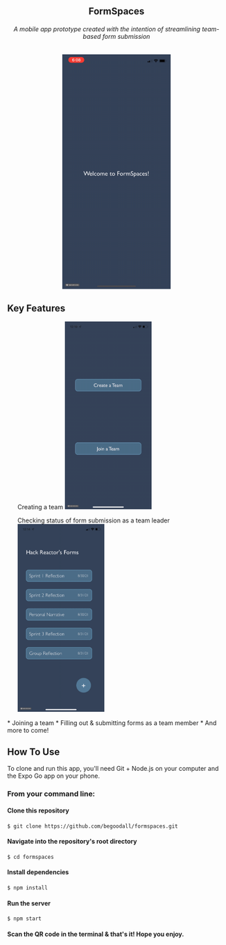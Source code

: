 <h2 align="center">FormSpaces</h2>
<h6 align="center">A mobile app prototype created with the intention of streamlining team-based form submission</h6>

<div align="center">
  <img src="demo/intro.gif" alt="Intro Page animation" width="250px">
</div>

## Key Features
<ul>
  Creating a team
  <img src="demo/team-creation.gif" alt="team creation" width="200px">
</ul>
<ul>
  Checking status of form submission as a team leader
  <img src="demo/checking-forms.gif" alt="form checking" width="200px">
</ul>
* Joining a team
* Filling out & submitting forms as a team member
* And more to come!


## How To Use
To clone and run this app, you'll need Git + Node.js on your computer and the Expo Go app on your phone.

### From your command line:


#### Clone this repository
```
$ git clone https://github.com/begoodall/formspaces.git
```

#### Navigate into the repository's root directory
```
$ cd formspaces
```

#### Install dependencies
```
$ npm install
```

#### Run the server
```
$ npm start
```

#### Scan the QR code in the terminal & that's it! Hope you enjoy.
